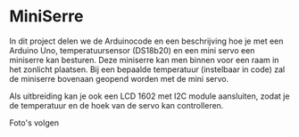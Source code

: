 # MiniSerre

In dit project delen we de Arduinocode en een beschrijving hoe je met een Arduino Uno, temperatuursensor (DS18b20) en een mini servo een miniserre kan besturen.  Deze miniserre kan men binnen voor een raam in het zonlicht plaatsen.  Bij een bepaalde temperatuur (instelbaar in code) zal de miniserre bovenaan geopend worden met de mini servo.

Als uitbreiding kan je ook een LCD 1602 met I2C module aansluiten, zodat je de temperatuur en de hoek van de servo kan controlleren.

Foto's volgen
